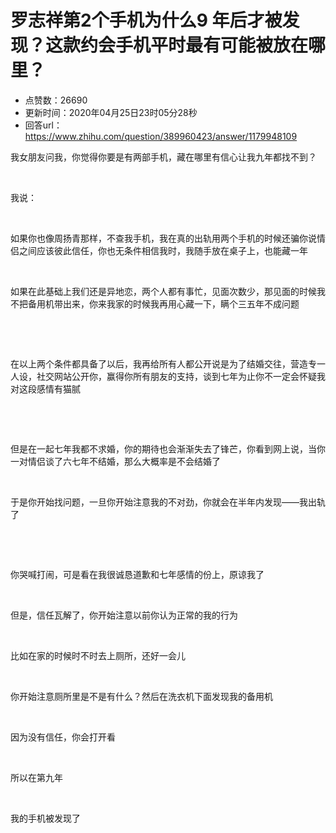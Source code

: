 # 罗志祥第2个手机为什么9 年后才被发现？这款约会手机平时最有可能被放在哪里？
- 点赞数：26690
- 更新时间：2020年04月25日23时05分28秒
- 回答url：https://www.zhihu.com/question/389960423/answer/1179948109
<body>
 <p></p>
 <p></p>
 <p data-pid="kRFrK2LP">我女朋友问我，你觉得你要是有两部手机，藏在哪里有信心让我九年都找不到？</p>
 <p class="ztext-empty-paragraph"><br></p>
 <p data-pid="xRheGPmT">我说：</p>
 <p class="ztext-empty-paragraph"><br></p>
 <p data-pid="PjsCQQTK">如果你也像周扬青那样，不查我手机，我在真的出轨用两个手机的时候还骗你说情侣之间应该彼此信任，你也无条件相信我时，我随手放在桌子上，也能藏一年</p>
 <p class="ztext-empty-paragraph"><br></p>
 <p data-pid="QSnHrFBS">如果在此基础上我们还是异地恋，两个人都有事忙，见面次数少，那见面的时候我不把备用机带出来，你来我家的时候我再用心藏一下，瞒个三五年不成问题</p>
 <p class="ztext-empty-paragraph"><br></p>
 <p class="ztext-empty-paragraph"><br></p>
 <p data-pid="AY5ArZsj">在以上两个条件都具备了以后，我再给所有人都公开说是为了结婚交往，营造专一人设，社交网站公开你，赢得你所有朋友的支持，谈到七年为止你不一定会怀疑我对这段感情有猫腻</p>
 <p class="ztext-empty-paragraph"><br></p>
 <p class="ztext-empty-paragraph"><br></p>
 <p data-pid="Fz4vIRQX">但是在一起七年我都不求婚，你的期待也会渐渐失去了锋芒，你看到网上说，当你一对情侣谈了六七年不结婚，那么大概率是不会结婚了</p>
 <p class="ztext-empty-paragraph"><br></p>
 <p data-pid="N0QXXpDT">于是你开始找问题，一旦你开始注意我的不对劲，你就会在半年内发现——我出轨了</p>
 <p class="ztext-empty-paragraph"><br></p>
 <p class="ztext-empty-paragraph"><br></p>
 <p data-pid="LW37okWq">你哭喊打闹，可是看在我很诚恳道歉和七年感情的份上，原谅我了</p>
 <p class="ztext-empty-paragraph"><br></p>
 <p data-pid="pIuaFOiv">但是，信任瓦解了，你开始注意以前你认为正常的我的行为</p>
 <p class="ztext-empty-paragraph"><br></p>
 <p data-pid="aciPQ86F">比如在家的时候时不时去上厕所，还好一会儿</p>
 <p class="ztext-empty-paragraph"><br></p>
 <p data-pid="T1vf0_65">你开始注意厕所里是不是有什么？然后在洗衣机下面发现我的备用机</p>
 <p class="ztext-empty-paragraph"><br></p>
 <p data-pid="hba4Owjx">因为没有信任，你会打开看</p>
 <p class="ztext-empty-paragraph"><br></p>
 <p data-pid="KGbufCRN">所以在第九年</p>
 <p class="ztext-empty-paragraph"><br></p>
 <p data-pid="v4_l7iO_">我的手机被发现了</p>
</body>